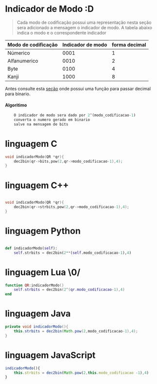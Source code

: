 # Indicador de Modo :D
> Cada modo de codificação possui uma representação
> nesta seção sera adicionado a mensagem o indicador de modo.
> A tabela abaixo indica o modo e o correspondente indicador

| Modo de codificação | Indicador de modo | forma decimal |
| :---- | :---- | :---- |
| Númerico | 0001 | 1 |
| Alfanumerico | 0010 | 2 |
| Byte | 0100 | 4 |
| Kanji| 1000 | 8 |


Antes consulte esta [seção](dec2bin.md) onde possui uma função para passar decimal para binario.

####  Algoritimo
 
```python
    O indicador de modo sera dado por 2^(modo_codificacao-1)
    converta o numero gerado em binario 
    salve na mensagem de bits
```


# linguagem C
```C
void indicadorModo(QR *qr){
    dec2bin(qr->bits,pow(2,qr->modo_codificacao-1),4);
}
```
# linguagem C++ 
```Cpp

void indicadorModo(QR *qr){
    dec2bin(qr->strbits,pow(2,qr->modo_codificacao-1),4);
}
```
# linguagem Python
```Python

def indicadorModo(self):
    self.strbits = dec2bin(2**(self.modo_codificacao-1),4)

```
# linguagem Lua \0/
```lua
function QR:indicadorModo()
    self.strbits = dec2bin(2^(qr.modo_codificacao-1),4)
end
```
# linguagem Java
```Java
private void indicadorModo(){
    this.strbits = dec2bin(Math.pow(2,modo_codificacao-1),4);
}
```
# linguagem JavaScript
```javaScript
indicadorModo(){
    this.strbits = dec2bin(Math.pow(2,this.modo_codificacao -1),4)
}
```

